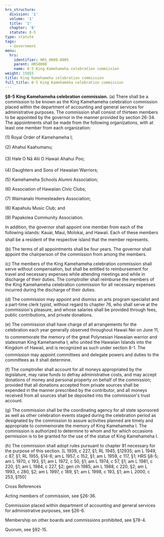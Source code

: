 ```yaml
---
hrs_structure:
  division: '1'
  volume: '1'
  title: '1'
  chapter: '8'
  statute: 8-5
type: statute
tags:
  - Government
menu:
  hrs:
    identifier: HRS_0008-0005
    parent: HRS0008
    name: 8-5 King Kamehameha celebration commission
weight: 15055
title: King Kamehameha celebration commission
full_title: 8-5 King Kamehameha celebration commission
---
```

**§8-5 King Kamehameha celebration commission.** (a) There shall be a commission to be known as the King Kamehameha celebration commission placed within the department of accounting and general services for administrative purposes. The commission shall consist of thirteen members to be appointed by the governor in the manner provided by section 26-34\. The appointments shall be made from the following organizations, with at least one member from each organization:

(1) Royal Order of Kamehameha I;

(2) Ahahui Kaahumanu;

(3) Hale O Nā Alii O Hawaii Ahahui Poo;

(4) Daughters and Sons of Hawaiian Warriors;

(5) Kamehameha Schools Alumni Association;

(6) Association of Hawaiian Civic Clubs;

(7) Waimanalo Homesteaders Association;

(8) Kapahulu Music Club; and

(9) Papakolea Community Association.

In addition, the governor shall appoint one member from each of the following islands: Kauai, Maui, Molokai, and Hawaii. Each of these members shall be a resident of the respective island that the member represents.

(b) The terms of all appointments shall be four years. The governor shall appoint the chairperson of the commission from among the members.

(c) The members of the King Kamehameha celebration commission shall serve without compensation, but shall be entitled to reimbursement for travel and necessary expenses while attending meetings and while in discharge of their duties. The comptroller shall reimburse the members of the King Kamehameha celebration commission for all necessary expenses incurred during the discharge of their duties.

(d) The commission may appoint and dismiss an arts program specialist and a part-time clerk typist, without regard to chapter 76, who shall serve at the commission's pleasure, and whose salaries shall be provided through fees, public contributions, and private donations.

(e) The commission shall have charge of all arrangements for the celebration each year generally observed throughout Hawaii Nei on June 11, to commemorate the memory of the great Polynesian Hawaiian warrior and statesman King Kamehameha I, who united the Hawaiian Islands into the Kingdom of Hawaii, and is recognized as such under section 8-1\. The commission may appoint committees and delegate powers and duties to the committees as it shall determine.

(f) The comptroller shall account for all moneys appropriated by the legislature, may raise funds to defray administrative costs, and may accept donations of money and personal property on behalf of the commission; provided that all donations accepted from private sources shall be expended in the manner prescribed by the contributor, and all moneys received from all sources shall be deposited into the commission's trust account.

(g) The commission shall be the coordinating agency for all state sponsored as well as other celebration events staged during the celebration period as designated by the commission to assure activities planned are timely and appropriate to commemorate the memory of King Kamehameha I. The commission is authorized to determine to whom and for which occasions permission is to be granted for the use of the statue of King Kamehameha I.

(h) The commission shall adopt rules pursuant to chapter 91 necessary for the purpose of this section. [L 1939, c 227, §1; RL 1945, §12935; am L 1949, c 87, §1; RL 1955, §14-6; am L 1957, c 152, §1; am L 1959, c 117, §1; HRS §8-5; am L 1970, c 193, §1; am L 1972, c 50, §1; am L 1974, c 57, §1; am L 1981, c 220, §1; am L 1984, c 227, §2; gen ch 1985; am L 1988, c 220, §2; am L 1993, c 280, §2; am L 1997, c 189, §1; am L 1998, c 193, §1; am L 2000, c 253, §150]

Cross References

Acting members of commission, see §26-36.

Commission placed within department of accounting and general services for administrative purposes, see §26-6.

Membership on other boards and commissions prohibited, see §78-4.

Quorum, see §92-15.